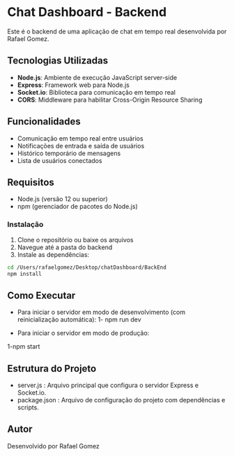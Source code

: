 # Chat Dashboard - Backend

Este é o backend de uma aplicação de chat em tempo real desenvolvida por Rafael Gomez.

## Tecnologias Utilizadas

- **Node.js**: Ambiente de execução JavaScript server-side
- **Express**: Framework web para Node.js
- **Socket.io**: Biblioteca para comunicação em tempo real
- **CORS**: Middleware para habilitar Cross-Origin Resource Sharing

## Funcionalidades

- Comunicação em tempo real entre usuários
- Notificações de entrada e saída de usuários
- Histórico temporário de mensagens
- Lista de usuários conectados

## Requisitos

- Node.js (versão 12 ou superior)
- npm (gerenciador de pacotes do Node.js)

### Instalação

1. Clone o repositório ou baixe os arquivos
2. Navegue até a pasta do backend
3. Instale as dependências:

```bash
cd /Users/rafaelgomez/Desktop/chatDashboard/BackEnd
npm install
```
## Como Executar

- Para iniciar o servidor em modo de desenvolvimento (com reinicialização automática):
1- npm run dev

- Para iniciar o servidor em modo de produção:

1-npm start

## Estrutura do Projeto

- server.js : Arquivo principal que configura o servidor Express e Socket.io.
- package.json : Arquivo de configuração do projeto com dependências e scripts.

## Autor
Desenvolvido por Rafael Gomez